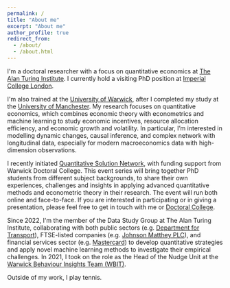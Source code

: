 ```yaml
---
permalink: /
title: "About me"
excerpt: "About me"
author_profile: true
redirect_from: 
  - /about/
  - /about.html
---
```


I'm a doctoral researcher with a focus on quantitative economics at [The Alan Turing Institute](https://www.turing.ac.uk/). I currently hold a visiting PhD position at [Imperial College London](https://www.imperial.ac.uk/).

I'm also trained at the [University of Warwick](https://warwick.ac.uk/), after I completed my study at the [University of Manchester](https://www.manchester.ac.uk/). My research focuses on quantitative economics, which combines economic theory with econometrics and machine learning to study economic incentives, resource allocation efficiency, and economic growth and volatility. In particular, I’m interested in modelling dynamic changes, causal inference, and complex network with longitudinal data, especially for modern macroeconomics data with high-dimension observations.

I recently initiated [Quantitative Solution Network](https://warwick.ac.uk/services/dc/phdlife/phdnetworks/quantitativesolutions), with funding support from Warwick Doctoral College. This event series will bring together PhD students from different subject backgrounds, to share their own experiences, challenges and insights in applying advanced quantitative methods and econometric theory in their research. The event will run both online and face-to-face. If you are interested in participating or in giving a presentation, please feel free to get in touch with me or [Doctoral College](mailto:doctoralcollege@warwick.ac.uk). 

Since 2022, I'm the member of the Data Study Group at The Alan Turing Institute, collaborating with both public sectors (e.g. [Department for Transport](https://www.gov.uk/government/organisations/department-for-transport)), FTSE-listed companies (e.g. [Johnson Matthey PLC](https://matthey.com/)), and financial services sector (e.g. [Mastercard](https://www.mastercard.com/news/europe/en-uk/research-reports/)) to develop quantitative strategies and apply novel machine learning methods to investigate their empirical challenges. In 2021, I took on the role as the Head of the Nudge Unit at the [Warwick Behaviour Insights Team (WBIT)](https://warwick.ac.uk/research/priorities/behaviour-brain-society/research/wbit/). 

Outside of my work, I play tennis. 






